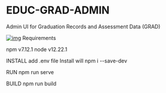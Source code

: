 # EDUC-GRAD-ADMIN
Admin UI for Graduation Records and Assessment Data (GRAD)

[![img](https://img.shields.io/badge/Lifecycle-Experimental-339999)](https://github.com/bcgov/repomountie/blob/master/doc/lifecycle-badges.md)
Requirements

npm v7.12.1
node v12.22.1 

INSTALL
add .env file
Install will 
npm i --save-dev



RUN
npm run serve

BUILD
npm run build
